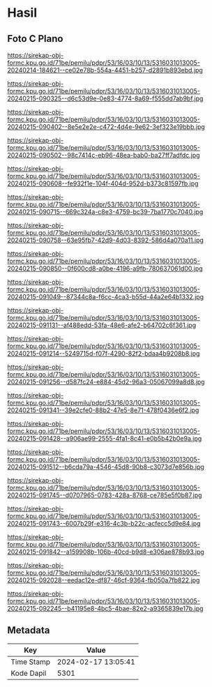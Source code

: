 # Hasil

## Foto C Plano

https://sirekap-obj-formc.kpu.go.id/71be/pemilu/pdpr/53/16/03/10/13/5316031013005-20240214-184621--ce02e78b-554a-4451-b257-d2891b893ebd.jpg

https://sirekap-obj-formc.kpu.go.id/71be/pemilu/pdpr/53/16/03/10/13/5316031013005-20240215-090325--d6c53d9e-0e83-4774-8a69-f555dd7ab9bf.jpg

https://sirekap-obj-formc.kpu.go.id/71be/pemilu/pdpr/53/16/03/10/13/5316031013005-20240215-090402--8e5e2e2e-c472-4d4e-9e62-3ef323e19bbb.jpg

https://sirekap-obj-formc.kpu.go.id/71be/pemilu/pdpr/53/16/03/10/13/5316031013005-20240215-090502--98c7414c-eb96-48ea-bab0-ba27ff7adfdc.jpg

https://sirekap-obj-formc.kpu.go.id/71be/pemilu/pdpr/53/16/03/10/13/5316031013005-20240215-090608--fe932f1e-104f-404d-952d-b373c81597fb.jpg

https://sirekap-obj-formc.kpu.go.id/71be/pemilu/pdpr/53/16/03/10/13/5316031013005-20240215-090715--669c324a-c8e3-4759-bc39-7ba1770c7040.jpg

https://sirekap-obj-formc.kpu.go.id/71be/pemilu/pdpr/53/16/03/10/13/5316031013005-20240215-090758--63e95fb7-42d9-4d03-8392-586d4a070a11.jpg

https://sirekap-obj-formc.kpu.go.id/71be/pemilu/pdpr/53/16/03/10/13/5316031013005-20240215-090850--0f600cd8-a0be-4196-a9fb-780637061d00.jpg

https://sirekap-obj-formc.kpu.go.id/71be/pemilu/pdpr/53/16/03/10/13/5316031013005-20240215-091049--87344c8a-f6cc-4ca3-b55d-44a2e64b1332.jpg

https://sirekap-obj-formc.kpu.go.id/71be/pemilu/pdpr/53/16/03/10/13/5316031013005-20240215-091131--af488edd-53fa-48e6-afe2-b64702c6f361.jpg

https://sirekap-obj-formc.kpu.go.id/71be/pemilu/pdpr/53/16/03/10/13/5316031013005-20240215-091214--5249715d-f07f-4290-82f2-bdaa4b9208b8.jpg

https://sirekap-obj-formc.kpu.go.id/71be/pemilu/pdpr/53/16/03/10/13/5316031013005-20240215-091256--d587fc24-e884-45d2-96a3-05067099a8d8.jpg

https://sirekap-obj-formc.kpu.go.id/71be/pemilu/pdpr/53/16/03/10/13/5316031013005-20240215-091341--39e2cfe0-88b2-47e5-8e71-478f0436e6f2.jpg

https://sirekap-obj-formc.kpu.go.id/71be/pemilu/pdpr/53/16/03/10/13/5316031013005-20240215-091428--a906ae99-2555-4fa1-8c41-e0b5b42b0e9a.jpg

https://sirekap-obj-formc.kpu.go.id/71be/pemilu/pdpr/53/16/03/10/13/5316031013005-20240215-091512--b6cda79a-4546-45d8-90b8-c3073d7e856b.jpg

https://sirekap-obj-formc.kpu.go.id/71be/pemilu/pdpr/53/16/03/10/13/5316031013005-20240215-091745--d0707965-0783-428a-8768-ce785e5f0b87.jpg

https://sirekap-obj-formc.kpu.go.id/71be/pemilu/pdpr/53/16/03/10/13/5316031013005-20240215-091743--6007b29f-e316-4c3b-b22c-acfecc5d9e84.jpg

https://sirekap-obj-formc.kpu.go.id/71be/pemilu/pdpr/53/16/03/10/13/5316031013005-20240215-091842--a159908b-106b-40cd-b9d8-e306ae878b93.jpg

https://sirekap-obj-formc.kpu.go.id/71be/pemilu/pdpr/53/16/03/10/13/5316031013005-20240215-092028--eedac12e-df87-46cf-9364-fb050a7fb822.jpg

https://sirekap-obj-formc.kpu.go.id/71be/pemilu/pdpr/53/16/03/10/13/5316031013005-20240215-092245--b41195e8-4bc5-4bae-82e2-a9365839e17b.jpg


## Metadata

| Key        | Value               |
| ---------- | ------------------- |
| Time Stamp | 2024-02-17 13:05:41 |
| Kode Dapil | 5301                |



